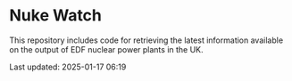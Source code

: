 # Nuke Watch

This repository includes code for retrieving the latest information available on the output of EDF nuclear power plants in the UK.

Last updated: 2025-01-17 06:19